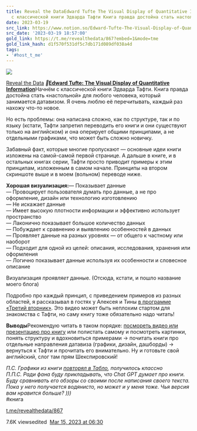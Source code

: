 ```yaml
---
title: Reveal the DataEdward Tufte The Visual Display of Quantitative Information
  с классической книги Эдварда Тафти Книга правда достойна стать настольной д
date: 2023-03-19
src_link: https://www.notion.so/Edward-Tufte-The-Visual-Display-of-Quantitative-Information-2d94a2158002462db3281f0e9c638251
src_date: '2023-03-19 18:57:00'
gold_link: https://t.me/revealthedata/867?embed=1&mode=tme
gold_link_hash: d1f570f531df5c7db171d089df038a4d
tags:
- '#host_t_me'
---
```




[*![](https://cdn4.cdn-telegram.org/file/PZwiQgmaL78r-fqkQbm21GWoXHoGBwNLJKf5p9ykNmCtzK1qkTJuK_ipO-Ifz5Xansh1oRl6Bj6l57WAzmbdlZ60Ju_KSW_lZXruWKVv5OvaPYil5j4mrwjUqVZ-KHDaoTdH4K3MAZGIRU_QgOc85HFcc0kWK_JZ8rRNLUyiWMUamN34Zvf7uxshM0sMW49HQzRQOGsu9TyAXHQ-9v7NQzXrRXCzsV9E-RMvywCb4tpmFRv7p_aOZvucJERWgVPqCOS6qBi7TW0n2zOmLAnHf2bckEk3eZpTsegH8cPeuEwA58vK69oPxeXPAIMs0FagOLDNk1tDpo_GQhAzK4i2fA.jpg)*](https://t.me/revealthedata)



[Reveal the Data](https://t.me/revealthedata)
***📓***[**Edward Tufte: The Visual Display of Quantitative Information**](https://www.edwardtufte.com/tufte/books_vdqi)Начнём с классической книги Эдварда Тафти. Книга правда достойна стать «настольной» для любого человека, который занимается датавизом. Я очень люблю её перечитывать, каждый раз нахожу что-то новое.  
  
Но есть проблемы: она написана сложно, как по структуре, так и по языку (кстати, Тафти запретил переводить его книги и они существуют только на английском) и она оперирует общими принципами, а не отдельными графиками, что может быть сложно новичку.   
  
Забавный факт, которые многие пропускают — основные идеи книги изложены на самой-самой первой странице. А дальше в книге, и в остальных книгах серии, Тафти просто приводит примеры к этим принципам, изложенным в самом начале. Принципы на втором скриншоте выше и в моем (вольном) переводе ниже.  
  
**Хорошая визуализация:**— Показывает данные  
— Провоцирует пользователя думать про данные, а не про оформление, дизайн или технологию изготовлению  
— Не искажает данные  
— Имеет высокую плотности информации и эффективно использует пространство  
— Лаконично показывает большое количество данных  
— Побуждает к сравнению и выявлению особенностей в данных  
— Проявляет данные на разных уровнях — от общего к частному или наоборот  
— Подходит для одной из целей: описания, исследования, хранения или оформления  
— Логично показывает данные используя их особенности и словесное описание  
  
Визуализация *проявляет* данные. (Отсюда, кстати, и пошло название моего блога)  
  
Подробно про каждый принцип, с приведением примеров из разных областей, я рассказывал в гостях у Алексея и Тины [в программе «Третий вторник»](https://t.me/revealthedata/443). Это видео может быть неплохим стартом для знакомства с Тафти, но саму книгу тоже обязательно надо читать!  
  
**Выводы**Рекомендую читать в таком порядке: [посмореть видео или презентацию про книгу](https://t.me/revealthedata/443) или полистать самому и посмотреть картинки, понять структуру и вдохновиться примерами → почитать книги про отдельные направления датавиза (графики, дизайн, дашборды) → вернуться к Тафти и прочитать его внимательно. Ну и готовьте свой английский, слог там прям Шекспировский!   
  
*П.С. Графики из книги* [*повторял в Табло*](https://public.tableau.com/app/profile/roman4734/viz/TributetoEdvardTufte/TributetoEdvardTufte)*, получилось классно  
П.П.С. Ради фана буду прикладывать, что Chat GPT думает про книги. Буду сравнивать его обзоры со своими после написания своего текста. Пока у него получается водянисто, но может и у меня тоже. Чья версия вам нравится больше? )))*  
#книга

[t.me/revealthedata/867](https://t.me/revealthedata/867)

7.6K viewsedited  [Mar 15, 2023 at 06:30](https://t.me/revealthedata/867)
